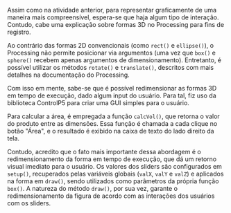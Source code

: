 Assim como na atividade anterior, para representar graficamente de uma maneira mais
compreensível, espera-se que haja algum tipo de interação. Contudo, cabe uma
explicação sobre formas 3D no Processing para fins de registro.

Ao contrário das formas 2D convencionais (como `rect()` e `ellipse()`), o Processing não permite posicionar via
argumentos (uma vez que `box()` e `sphere()` recebem apenas argumentos de dimensionamento). Entretanto, é possível
utilizar os métodos `rotate()` e `translate()`, descritos com mais detalhes na documentação do Processing. 

Com isso em mente, sabe-se que é possível redimensionar as formas 3D em tempo de execução, dado algum input do 
usuário. Para tal, fiz uso da biblioteca ControlP5 para criar uma GUI simples para o usuário.

Para calcular a área, é empregada a função `calcVol()`, que retorna o valor do produto entre as dimensões. Essa função
é chamada a cada clique no botão "Área", e o resultado é exibido na caixa de texto do lado direito da tela.

Contudo, acredito que o fato mais importante dessa abordagem é o redimensionamento da forma em tempo de execução, que dá
um retorno visual imediato para o usuário. Os valores dos sliders são configurados em `setup()`, recuperados pelas variáveis globais (`valX`, `valY` e `valZ`)
e aplicados na forma em `draw()`, sendo utilizados como parâmetros da própria função `box()`. A natureza do método `draw()`, por sua vez, garante o redimensionamento 
da figura de acordo com as interações dos usuários com os sliders.
